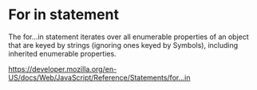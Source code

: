 # For in statement

The for...in statement iterates over all enumerable properties of an object that are keyed by strings (ignoring ones keyed by Symbols), including inherited enumerable properties.

https://developer.mozilla.org/en-US/docs/Web/JavaScript/Reference/Statements/for...in
